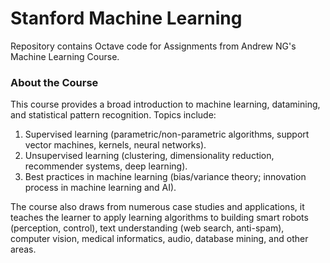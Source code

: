 # Stanford Machine Learning

Repository contains Octave code for Assignments from Andrew NG's Machine Learning Course.

### About the Course
This course provides a broad introduction to machine learning, datamining, and statistical pattern recognition. Topics include: 
<ol>
<li> Supervised learning (parametric/non-parametric algorithms, support vector machines, kernels, neural networks).</li>
<li> Unsupervised learning (clustering, dimensionality reduction, recommender systems, deep learning). </li>
<li> Best practices in machine learning (bias/variance theory; innovation process in machine learning and AI).</li>
</ol>
The course also draws from numerous case studies and applications, it teaches the learner to apply learning algorithms to building smart robots (perception, control), text understanding (web search, anti-spam), computer vision, medical informatics, audio, database mining, and other areas.
